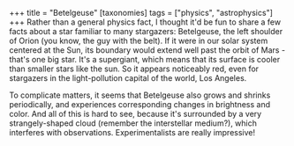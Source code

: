 +++
title = "Betelgeuse"
[taxonomies]
tags = ["physics", "astrophysics"]
+++
Rather than a general physics fact, I thought it'd be fun to share a few
facts about a star familiar to many stargazers: Betelgeuse, the left
shoulder of Orion (you know, the guy with the belt).  If it were in our
solar system centered at the Sun, its boundary would extend well past the
orbit of Mars - that's one big star. It's a supergiant, which means that
its surface is cooler than smaller stars like the sun. So it appears
noticeably red, even for stargazers in the light-pollution capital of the
world, Los Angeles.

To complicate matters, it seems that Betelgeuse also grows and shrinks
periodically, and experiences corresponding changes in brightness and
color. And all of this is hard to see, because it's surrounded by a very
strangely-shaped cloud (remember the interstellar medium?), which
interferes with observations. Experimentalists are really impressive!
